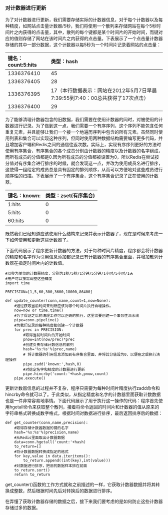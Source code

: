 ### 对计数器进行更新

为了对计数器进行更新，我们需要存储实际的计数器信息，对于每个计数器以及每种精度，如网站点击量计数器/5秒，我们将使用一个散列来存储网站在每个5秒时间片之内获得的点击量，其中，散列的每个键都是某个时间片的开始时间，而键对应的值则存储了网站在该时间片之内获得的点击量。下表展示了一个点击量计数器存储的其中一部分数据，这个计数器以每5秒为一个时间片记录着网站的点击量：

| 键名：count:5:hits | 类型：hash |
| :--- | :--- |
| 1336376410 | 45 |
| 1336376405 | 28 |
| 1336376395 | 17（本行数据表示：网站在2012年5月7日早晨7:39:55到7:40：00总共获得了17次点击） |
| 1336376400 | 29 |

为了能够清理计数器包含的旧数据，我们需要在使用计数器的同时，对被使用的计数器进行记录。为了做到这一点，我们需要一个有序序列，这个序列不能包含任何重复元素，并且能够让我们一个接一个地遍历序列中包含的所有元素。虽然同时使用列表和集合可以实现这种序列，但同时使用两种数据结构需要编写更多代码，并且增加客户端和Redis之间的通信往返次数。实际上，实现有序序列更好的方法时使用有序集合，有序集合的各个成员分别由计数器的精度以及计数器的名字组成，而所有成员的分值都是0.因为所有成员的分值都被设置为0，所以Redis在尝试按分值对有序集合进行排序的时候，就会发现这一点，并改为使用成员名进行排序，这使得一组给定的成员总是具有固定的排列顺序，从而可以方便地对这些成员进行顺序性的扫描。下表展示了一个有序集合，这个有序集合记录了正在使用的计数器。

| 键名：known: | 类型：zset\(有序集合\) |
| :--- | :--- |
| 1:hits | 0 |
| 5:hits | 0 |
| 60:hits | 0 |

既然我们已经知道应该使用什么结构来记录并表示计数器了，现在是时候来考虑一下如何使用和更新这些计数器了。

下面代码展示了程序更新计数器的方法，对于每种时间片精度，程序都会将计数器 的精度和名字作为引用信息添加都记录已有计数器的有序集合里面，并增加散列计数器在指定时间片内的计数值。

```
#以秒为单位的计数器精度，分别为1秒/5秒/1分钟/5分钟/1小时/5小时/1天
#用户可以按需调整这些精度
import time

PRECISION=[1,5,60,300,3600,18000,86400]

def update_counter(conn,name,count=1,now=None):
    #通过获取当前时间来判断应该对哪个时间片执行自增操作。
    now=now or time.time()
    #为了保证之后的清理工作可以正确的执行，这里需要创建一个事务性流水线
    pipe=conn.pipeline()
    #为我们记录的每种精度都创建一个计数器
    for prec in PRECISION:
        #取得当前时间片的开始时间
        pnow=int(now/prec)*prec
        #创建负责存储计数信息的散列
        hash='%s:%s'%(prec,name)
        # 将计数器的引用信息添加到有序集合里面，并将其分值设为0，以便在之后执行清理操作
        pipe.zadd('known:',hash,0)
        #对给定名字和精度的计数器进行更新
        pipe.hincrby('count:'+hash,pnow,count)
    pipe.execute()
```

更新计数器信息的过程并不复杂，程序只需要为每种时间片精度执行zadd命令和hincrby命令就可以了。于此类似，从指定精度和名字的计数器里面获取计数数据也是一件非常容易地事情。下面代码展示了用于执行这一操作的代码：程序首先使用hgetall命令来获取整个散列，接着将命令返回的时间片和计数器的值从原来的字符串格式转换成数字格式，根据时间对数据进行排序，最后返回排序后的数据：

```
def get_counter(conn,name,precision):
    #取得存储计数器数据的键的名字
    hash='%s:%s'%(precision,name)
    #从Redis里面取出计数器数据
    data=conn.hgetall('count:'+hash)
    to_return=[]
    #将计数器数据转换成指定的格式
    for key,value in data.iteritems():
        to_return.append((int(key),int(value)))
    #对数据进行排序，把旧的数据样本排在前面
    to_return.sort()
    return to_return
```

get\_counter\(\)函数的工作方式就和之前描述的一样，它获取计数器数据并将其转换成整数，然后根据时间先后对转换后的数据进行排序。

在弄懂了获取计数器存储的数据之后，接下来我们要考虑的是如何防止这些计数器存储过多的数据。

